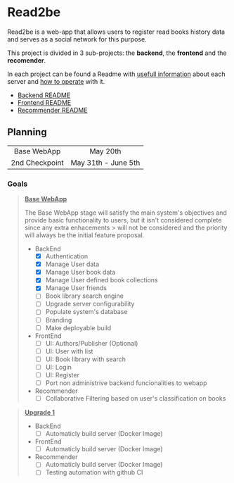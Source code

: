 # Read2be

Read2be is a web-app that allows users to register read books
history data and serves as a social network for this purpose.

This project is divided in 3 sub-projects: the **backend**,
the **frontend** and the **recomender**.

In each project can be found a Readme with <ins>usefull information</ins> about each server and <ins>how to operate</ins> with it.

- [Backend README](/backend/README.md)
- [Frontend README](/frontend/README.md)
- [Recommender README](/recommender/README.md)


## Planning

|                |                     |
|:--------------:|:-------------------:|
| Base WebApp    | May 20th            |
| 2nd Checkpoint | May 31th - June 5th |


### Goals
> <ins>**Base WebApp**</ins>
> 
> The Base WebApp stage will satisfy the main system's objectives and provide basic functionality to users, but it isn't considered complete since any extra enhacements > will not be considered and the priority will always be the initial feature proposal.
> 
> - BackEnd
>     - [x] Authentication
>     - [x] Manage User data
>     - [x] Manage User book data
>     - [x] Manage User defined book collections
>     - [x] Manage User friends
>     - [ ] Book library search engine
>     - [ ] Upgrade server configurability
>     - [ ] Populate system's database 
>     - [ ] Branding
>     - [ ] Make deployable build
>
> - FrontEnd
>     - [ ] UI: Authors/Publisher (Optional)
>     - [ ] UI: User with list
>     - [ ] UI: Book library with search
>     - [ ] UI: Login
>     - [ ] UI: Register
>     - [ ] Port non administrive backend funcionalities to webapp
>
> - Recommender
>     - [ ] Collaborative Filtering based on user's classification on books

> <ins>**Upgrade 1**</ins>
> 
> - BackEnd
>     - [ ] Automaticly build server (Docker Image)
> 
> - FrontEnd
>     - [ ] Automaticly build server (Docker Image)
>     
> - Recommender
>     - [ ] Automaticly build server (Docker Image)
>     - [ ] Testing automation with github CI


<!--
## Backend

A REST API in JSON format to implement the system logic and control the app flow.

## Frontend

A HTTP server that serves dynamic views with data from the backend.

## Recomender

A REST API in JSON format for the Recomender Engine to answer to recomendations of books to users.
-->